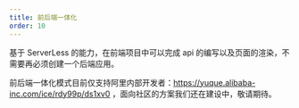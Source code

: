```yaml
---
title: 前后端一体化
order: 10
---
```


基于 ServerLess 的能力，在前端项目中可以完成 api 的编写以及页面的渲染，不需要再必须创建一个后端应用。

前后端一体化模式目前仅支持阿里内部开发者：https://yuque.alibaba-inc.com/ice/rdy99p/ds1xv0 ，面向社区的方案我们还在建设中，敬请期待。